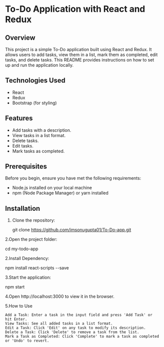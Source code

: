# To-Do Application with React and Redux

## Overview

This project is a simple To-Do application built using React and Redux. It allows users to add tasks, view them in a list, mark them as completed, edit tasks, and delete tasks. This README provides instructions on how to set up and run the application locally.

## Technologies Used

- React
- Redux
- Bootstrap (for styling)

## Features

- Add tasks with a description.
- View tasks in a list format.
- Delete tasks.
- Edit tasks.
- Mark tasks as completed.

## Prerequisites

Before you begin, ensure you have met the following requirements:

- Node.js installed on your local machine
- npm (Node Package Manager) or yarn installed

## Installation

1. Clone the repository:

   
   git clone https://github.com/imsonugupta01/To-Do-app.git
   
2.Open the project folder:

   cd my-todo-app
   
2.Install Dependency:

   npm install react-scripts --save

3.Start the application:

   npm start


4.Open http://localhost:3000 to view it in the browser.

5.How to Use

    Add a Task: Enter a task in the input field and press 'Add Task' or hit Enter.
    View Tasks: See all added tasks in a list format.
    Edit a Task: Click 'Edit' on any task to modify its description.
    Delete a Task: Click 'Delete' to remove a task from the list.
    Mark a Task as Completed: Click 'Complete' to mark a task as completed or 'Undo' to revert.
